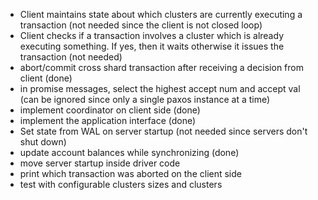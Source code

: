 - Client maintains state about which clusters are currently executing a transaction (not needed since the client is not closed loop)
- Client checks if a transaction involves a cluster which is already executing something. If yes, then it waits otherwise it issues the transaction (not needed)
- abort/commit cross shard transaction after receiving a decision from client (done)
- in promise messages, select the highest accept num and accept val (can be ignored since only a single paxos instance at a time)
- implement coordinator on client side (done)
- implement the application interface (done)
- Set state from WAL on server startup (not needed since servers don't shut down)
- update account balances while synchronizing (done)
- move server startup inside driver code
- print which transaction was aborted on the client side
- test with configurable clusters sizes and clusters